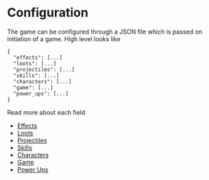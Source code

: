 # Configuration

The game can be configured through a JSON file which is passed on initiation of a game. High level looks like

```
{
  "effects": [...]
  "loots": [...]
  "projectiles": [...]
  "skills": [...]
  "characters": [...]
  "game": [...]
  "power_ups": [...]
}
```

Read more about each field
- [Effects](./effects.md)
- [Loots](./loots.md)
- [Projectiles](./projectiles.md)
- [Skills](./skills.md)
- [Characters](./characters.md)
- [Game](./game.md)
- [Power Ups](./power_ups.md)
